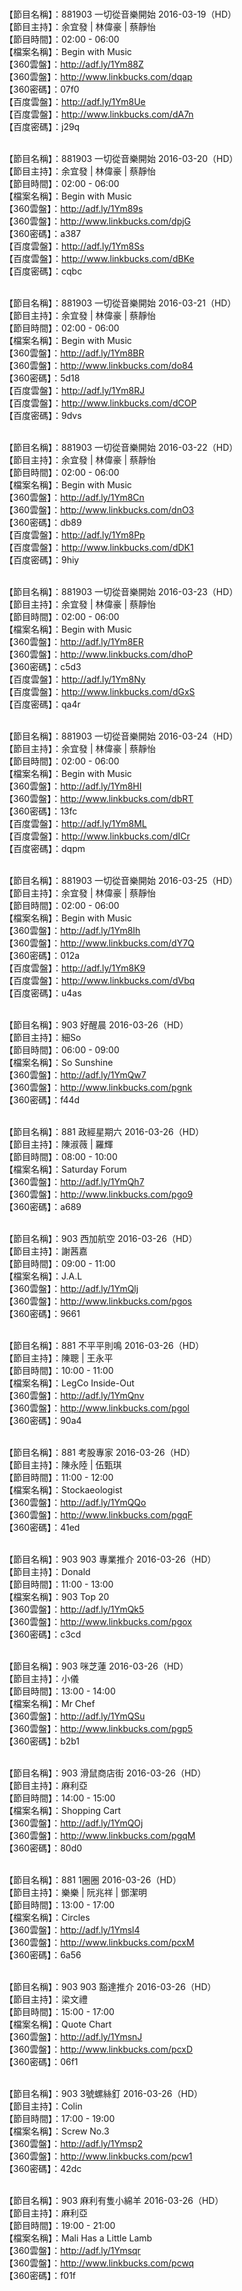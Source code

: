 <br>【節目名稱】：881903 一切從音樂開始 2016-03-19（HD）
<br>【節目主持】：余宜發 | 林偉豪 | 蔡靜怡
<br>【節目時間】：02:00 - 06:00
<br>【檔案名稱】：Begin with Music
<br>【360雲盤】：http://adf.ly/1Ym88Z
<br>【360雲盤】：http://www.linkbucks.com/dqap
<br>【360密碼】：07f0
<br>【百度雲盤】：http://adf.ly/1Ym8Ue
<br>【百度雲盤】：http://www.linkbucks.com/dA7n
<br>【百度密碼】：j29q

<br>【節目名稱】：881903 一切從音樂開始 2016-03-20（HD）
<br>【節目主持】：余宜發 | 林偉豪 | 蔡靜怡
<br>【節目時間】：02:00 - 06:00
<br>【檔案名稱】：Begin with Music
<br>【360雲盤】：http://adf.ly/1Ym89s
<br>【360雲盤】：http://www.linkbucks.com/dpjG
<br>【360密碼】：a387
<br>【百度雲盤】：http://adf.ly/1Ym8Ss
<br>【百度雲盤】：http://www.linkbucks.com/dBKe
<br>【百度密碼】：cqbc

<br>【節目名稱】：881903 一切從音樂開始 2016-03-21（HD）
<br>【節目主持】：余宜發 | 林偉豪 | 蔡靜怡
<br>【節目時間】：02:00 - 06:00
<br>【檔案名稱】：Begin with Music
<br>【360雲盤】：http://adf.ly/1Ym8BR
<br>【360雲盤】：http://www.linkbucks.com/do84
<br>【360密碼】：5d18
<br>【百度雲盤】：http://adf.ly/1Ym8RJ
<br>【百度雲盤】：http://www.linkbucks.com/dCOP
<br>【百度密碼】：9dvs

<br>【節目名稱】：881903 一切從音樂開始 2016-03-22（HD）
<br>【節目主持】：余宜發 | 林偉豪 | 蔡靜怡
<br>【節目時間】：02:00 - 06:00
<br>【檔案名稱】：Begin with Music
<br>【360雲盤】：http://adf.ly/1Ym8Cn
<br>【360雲盤】：http://www.linkbucks.com/dnO3
<br>【360密碼】：db89
<br>【百度雲盤】：http://adf.ly/1Ym8Pp
<br>【百度雲盤】：http://www.linkbucks.com/dDK1
<br>【百度密碼】：9hiy

<br>【節目名稱】：881903 一切從音樂開始 2016-03-23（HD）
<br>【節目主持】：余宜發 | 林偉豪 | 蔡靜怡
<br>【節目時間】：02:00 - 06:00
<br>【檔案名稱】：Begin with Music
<br>【360雲盤】：http://adf.ly/1Ym8ER
<br>【360雲盤】：http://www.linkbucks.com/dhoP
<br>【360密碼】：c5d3
<br>【百度雲盤】：http://adf.ly/1Ym8Ny
<br>【百度雲盤】：http://www.linkbucks.com/dGxS
<br>【百度密碼】：qa4r

<br>【節目名稱】：881903 一切從音樂開始 2016-03-24（HD）
<br>【節目主持】：余宜發 | 林偉豪 | 蔡靜怡
<br>【節目時間】：02:00 - 06:00
<br>【檔案名稱】：Begin with Music
<br>【360雲盤】：http://adf.ly/1Ym8HI
<br>【360雲盤】：http://www.linkbucks.com/dbRT
<br>【360密碼】：13fc
<br>【百度雲盤】：http://adf.ly/1Ym8ML
<br>【百度雲盤】：http://www.linkbucks.com/dICr
<br>【百度密碼】：dqpm

<br>【節目名稱】：881903 一切從音樂開始 2016-03-25（HD）
<br>【節目主持】：余宜發 | 林偉豪 | 蔡靜怡
<br>【節目時間】：02:00 - 06:00
<br>【檔案名稱】：Begin with Music
<br>【360雲盤】：http://adf.ly/1Ym8Ih
<br>【360雲盤】：http://www.linkbucks.com/dY7Q
<br>【360密碼】：012a
<br>【百度雲盤】：http://adf.ly/1Ym8K9
<br>【百度雲盤】：http://www.linkbucks.com/dVbq
<br>【百度密碼】：u4as

<br>【節目名稱】：903 好醒晨 2016-03-26（HD）
<br>【節目主持】：細So
<br>【節目時間】：06:00 - 09:00
<br>【檔案名稱】：So Sunshine
<br>【360雲盤】：http://adf.ly/1YmQw7
<br>【360雲盤】：http://www.linkbucks.com/pgnk
<br>【360密碼】：f44d

<br>【節目名稱】：881 政經星期六 2016-03-26（HD）
<br>【節目主持】：陳淑薇 | 羅輝
<br>【節目時間】：08:00 - 10:00
<br>【檔案名稱】：Saturday Forum
<br>【360雲盤】：http://adf.ly/1YmQh7
<br>【360雲盤】：http://www.linkbucks.com/pgo9
<br>【360密碼】：a689

<br>【節目名稱】：903 西加航空 2016-03-26（HD）
<br>【節目主持】：謝茜嘉
<br>【節目時間】：09:00 - 11:00
<br>【檔案名稱】：J.A.L
<br>【360雲盤】：http://adf.ly/1YmQlj
<br>【360雲盤】：http://www.linkbucks.com/pgos
<br>【360密碼】：9661

<br>【節目名稱】：881 不平平則鳴 2016-03-26（HD）
<br>【節目主持】：陳聰 | 王永平
<br>【節目時間】：10:00 - 11:00
<br>【檔案名稱】：LegCo Inside-Out
<br>【360雲盤】：http://adf.ly/1YmQnv
<br>【360雲盤】：http://www.linkbucks.com/pgol
<br>【360密碼】：90a4

<br>【節目名稱】：881 考股專家 2016-03-26（HD）
<br>【節目主持】：陳永陸 | 伍甄琪
<br>【節目時間】：11:00 - 12:00
<br>【檔案名稱】：Stockaeologist
<br>【360雲盤】：http://adf.ly/1YmQQo
<br>【360雲盤】：http://www.linkbucks.com/pgqF
<br>【360密碼】：41ed

<br>【節目名稱】：903 903 專業推介 2016-03-26（HD）
<br>【節目主持】：Donald
<br>【節目時間】：11:00 - 13:00
<br>【檔案名稱】：903 Top 20
<br>【360雲盤】：http://adf.ly/1YmQk5
<br>【360雲盤】：http://www.linkbucks.com/pgox
<br>【360密碼】：c3cd

<br>【節目名稱】：903 咪芝蓮 2016-03-26（HD）
<br>【節目主持】：小儀
<br>【節目時間】：13:00 - 14:00
<br>【檔案名稱】：Mr Chef
<br>【360雲盤】：http://adf.ly/1YmQSu
<br>【360雲盤】：http://www.linkbucks.com/pgp5
<br>【360密碼】：b2b1

<br>【節目名稱】：903 滑鼠商店街 2016-03-26（HD）
<br>【節目主持】：麻利亞
<br>【節目時間】：14:00 - 15:00
<br>【檔案名稱】：Shopping Cart
<br>【360雲盤】：http://adf.ly/1YmQOj
<br>【360雲盤】：http://www.linkbucks.com/pgqM
<br>【360密碼】：80d0

<br>【節目名稱】：881 1圈圈 2016-03-26（HD）
<br>【節目主持】：樂樂 | 阮兆祥 | 鄧潔明
<br>【節目時間】：13:00 - 17:00
<br>【檔案名稱】：Circles
<br>【360雲盤】：http://adf.ly/1Ymsl4
<br>【360雲盤】：http://www.linkbucks.com/pcxM
<br>【360密碼】：6a56

<br>【節目名稱】：903 903 豁達推介 2016-03-26（HD）
<br>【節目主持】：梁文禮
<br>【節目時間】：15:00 - 17:00
<br>【檔案名稱】：Quote Chart
<br>【360雲盤】：http://adf.ly/1YmsnJ
<br>【360雲盤】：http://www.linkbucks.com/pcxD
<br>【360密碼】：06f1

<br>【節目名稱】：903 3號螺絲釘 2016-03-26（HD）
<br>【節目主持】：Colin
<br>【節目時間】：17:00 - 19:00
<br>【檔案名稱】：Screw No.3
<br>【360雲盤】：http://adf.ly/1Ymsp2
<br>【360雲盤】：http://www.linkbucks.com/pcw1
<br>【360密碼】：42dc

<br>【節目名稱】：903 麻利有隻小綿羊 2016-03-26（HD）
<br>【節目主持】：麻利亞
<br>【節目時間】：19:00 - 21:00
<br>【檔案名稱】：Mali Has a Little Lamb
<br>【360雲盤】：http://adf.ly/1Ymsqr
<br>【360雲盤】：http://www.linkbucks.com/pcwq
<br>【360密碼】：f01f
